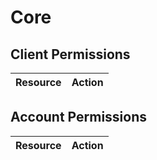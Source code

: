 # Core


## Client Permissions
| Resource | Action |
| - | - |

## Account Permissions
| Resource | Action |
| - | - |


